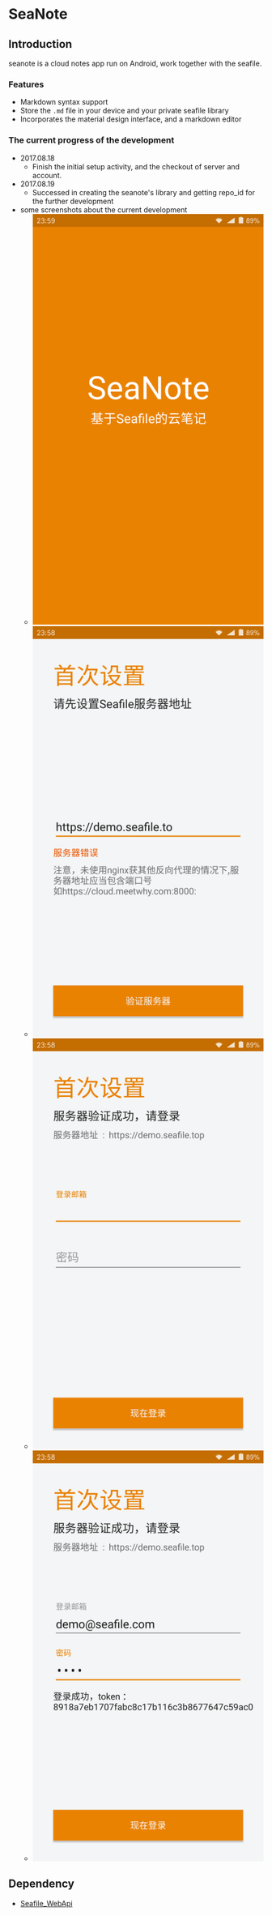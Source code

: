 # SeaNote

## Introduction
seanote is a cloud notes app run on Android, work together with the seafile.

### Features
 - Markdown syntax support
 - Store the `.md` file in your device and your private seafile library
 - Incorporates the material design interface, and a markdown editor

### The current progress of the development
 - 2017.08.18
    - Finish the initial setup activity, and the checkout of server and account.
 - 2017.08.19
    - Successed in creating the seanote's library and getting repo_id for the further development
 - some screenshots about the current development 
    - ![pic1](https://github.com/Ericwyn/seanote/blob/master/screenshots/0_1.png?raw=true)
    - ![pic2](https://github.com/Ericwyn/seanote/blob/master/screenshots/0_2.png?raw=true)
    - ![pic3](https://github.com/Ericwyn/seanote/blob/master/screenshots/0_3.png?raw=true)
    - ![pic4](https://github.com/Ericwyn/seanote/blob/master/screenshots/0_4.png?raw=true)

## Dependency
 - [Seafile_WebApi](https://github.com/Ericwyn/Seafile_WebApi)